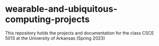 # wearable-and-ubiquitous-computing-projects
This repository holds the projects and documentation for the class CSCE 5013 at the University of Arkansas (Spring 2023)
